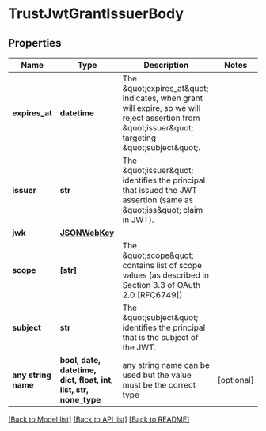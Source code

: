 # TrustJwtGrantIssuerBody


## Properties
Name | Type | Description | Notes
------------ | ------------- | ------------- | -------------
**expires_at** | **datetime** | The \&quot;expires_at\&quot; indicates, when grant will expire, so we will reject assertion from \&quot;issuer\&quot; targeting \&quot;subject\&quot;. | 
**issuer** | **str** | The \&quot;issuer\&quot; identifies the principal that issued the JWT assertion (same as \&quot;iss\&quot; claim in JWT). | 
**jwk** | [**JSONWebKey**](JSONWebKey.md) |  | 
**scope** | **[str]** | The \&quot;scope\&quot; contains list of scope values (as described in Section 3.3 of OAuth 2.0 [RFC6749]) | 
**subject** | **str** | The \&quot;subject\&quot; identifies the principal that is the subject of the JWT. | 
**any string name** | **bool, date, datetime, dict, float, int, list, str, none_type** | any string name can be used but the value must be the correct type | [optional]

[[Back to Model list]](../README.md#documentation-for-models) [[Back to API list]](../README.md#documentation-for-api-endpoints) [[Back to README]](../README.md)


